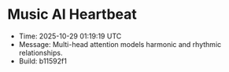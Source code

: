 # Music AI Heartbeat

- Time: 2025-10-29 01:19:19 UTC
- Message: Multi-head attention models harmonic and rhythmic relationships.
- Build: b11592f1
